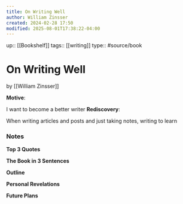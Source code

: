 ```yaml
---
title: On Writing Well
author: William Zinsser
created: 2024-02-28 17:50
modified: 2025-08-01T17:38:22-04:00
---
```

up:: [[Bookshelf]]
tags:: [[writing]]
type:: #source/book

# On Writing Well
by [[William Zinsser]]

**Motive**:
<!-- What motivated you to read this book? -->
I want to become a better writer
**Rediscovery**:
<!-- In what situation would anticipate applying the contents of this book to your life?-->
When writing articles and posts and just taking notes, writing to learn

### Notes
**Top 3 Quotes**
<!-- Top 3 Quotes -->

**The Book in 3 Sentences**
<!-- No more than a couple paragraphs summarizing this BOOK -->


**Outline**
<!-- Atomic Notes Permanent notes from this books -->


**Personal Revelations**
<!-- Connections and insights to your own life -->


**Future Plans**
<!-- How to convert this new knowledge into actions into your own life -->
